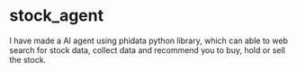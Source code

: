 # stock_agent

I have made a AI agent using phidata python library, which can able to web search for stock data, collect data and recommend you to buy, hold or sell the stock.